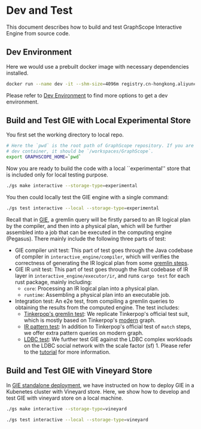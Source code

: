 # Dev and Test

This document describes how to build and test GraphScope Interactive Engine from source code.

## Dev Environment

Here we would use a prebuilt docker image with necessary dependencies installed.

```bash
docker run --name dev -it --shm-size=4096m registry.cn-hongkong.aliyuncs.com/graphscope/graphscope-dev:latest
```

Please refer to [Dev Environment](../development/dev_guide.md#dev-environment) to find more options to get a dev environment.

## Build and Test GIE with Local Experimental Store
 You first set the working directory to local repo. 
 ```bash
 # Here the `pwd` is the root path of GraphScope repository. If you are in the above
 # dev container, it should be `/workspaces/GraphScope`.
 export GRAPHSCOPE_HOME=`pwd`
 ```
 Now you are ready to build the code with a local ``experimental'' store that is included only for local testing purpose.
```bash
./gs make interactive --storage-type=experimental
```

You then could locally test the GIE engine with a single command:
```bash
./gs test interactive --local --storage-type=experimental
```

Recall that in [GIE](./design_of_gie.md), a gremlin query will be firstly parsed to an IR logical plan by the compiler, and then into a physical plan,
which will be further assembled into a job that can be executed in the
computing engine (Pegasus). There mainly include the following three parts of test:

- GIE compiler unit test: This part of test goes through the Java codebase of compiler in `interactive_engine/compiler`,
which will verifies the correctness of generating the IR logical plan from some [gremlin steps](https://github.com/alibaba/GraphScope/tree/main/interactive_engine/compiler/src/test/java/com/alibaba/graphscope/gremlin).
- GIE IR unit test: This part of test goes through the Rust codebase of IR layer in `interactive_engine/executor/ir`, and runs `cargo test`
for each rust package, mainly including:
  - `core`: Processing an IR logical plan into a physical plan.
  - `runtime`: Assembling a physical plan into an executable job.
- Integration test: An e2e test, from compiling a gremlin queries to obtaining the results from the
computed engine. The test includes:
  - [Tinkerpop's gremlin test](https://github.com/alibaba/GraphScope/tree/main/interactive_engine/compiler/src/main/java/com/alibaba/graphscope/gremlin/integration/suite/standard): We replicate Tinkerpop's official test suit, which is mostly based on Tinkerpop's [modern](https://tinkerpop.apache.org/docs/3.6.2/tutorials/getting-started/)
  graph.
  - [IR pattern test](https://github.com/alibaba/GraphScope/tree/main/interactive_engine/compiler/src/main/java/com/alibaba/graphscope/gremlin/integration/suite/pattern): In addition to Tinkerpop's official test of `match` steps, we offer extra pattern queries on modern graph.
  - [LDBC test](https://github.com/alibaba/GraphScope/blob/main/interactive_engine/compiler/src/main/java/com/alibaba/graphscope/gremlin/integration/suite/ldbc): We further test GIE against the LDBC complex workloads on the LDBC social network with the scale factor (sf) 1.
   Please refer to the [tutorial](./tutorial_ldbc_gremlin.md) for more information.

## Build and Test GIE with Vineyard Store
In [GIE standalone deployment](./deployment.md), we have instructed on how to deploy GIE in a
Kubenetes cluster with Vineyard store. Here, we show how to develop and test GIE with vineyard
store on a local machine.
```bash
./gs make interactive --storage-type=vineyard
```

```bash
./gs test interactive --local --storage-type=vineyard
```
